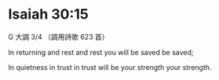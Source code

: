 # Isaiah 30:15

G 大調 3/4 （調用詩歌 623 首） 

In returning and rest and rest you will be saved be saved;

In quietness in trust in trust will be your strength your strength.